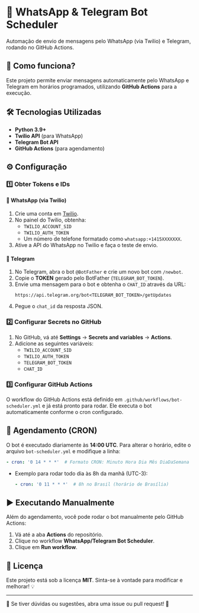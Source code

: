 # 📩 WhatsApp & Telegram Bot Scheduler

Automação de envio de mensagens pelo WhatsApp (via Twilio) e Telegram, rodando no GitHub Actions.

## 🚀 Como funciona?

Este projeto permite enviar mensagens automaticamente pelo WhatsApp e Telegram em horários programados, utilizando **GitHub Actions** para a execução.

## 🛠 Tecnologias Utilizadas

- **Python 3.9+**
- **Twilio API** (para WhatsApp)
- **Telegram Bot API**
- **GitHub Actions** (para agendamento)

## ⚙️ Configuração

### 1️⃣ Obter Tokens e IDs

#### **🔹 WhatsApp (via Twilio)**
1. Crie uma conta em [Twilio](https://www.twilio.com/).
2. No painel do Twilio, obtenha:
   - `TWILIO_ACCOUNT_SID`
   - `TWILIO_AUTH_TOKEN`
   - Um número de telefone formatado como `whatsapp:+1415XXXXXXX`.
3. Ative a API do WhatsApp no Twilio e faça o teste de envio.

#### **🔹 Telegram**
1. No Telegram, abra o bot `@BotFather` e crie um novo bot com `/newbot`.
2. Copie o **TOKEN** gerado pelo BotFather (`TELEGRAM_BOT_TOKEN`).
3. Envie uma mensagem para o bot e obtenha o `CHAT_ID` através da URL:
   ```
   https://api.telegram.org/bot<TELEGRAM_BOT_TOKEN>/getUpdates
   ```
4. Pegue o `chat_id` da resposta JSON.

### 2️⃣ Configurar Secrets no GitHub

1. No GitHub, vá até **Settings** → **Secrets and variables** → **Actions**.
2. Adicione as seguintes variáveis:
   - `TWILIO_ACCOUNT_SID`
   - `TWILIO_AUTH_TOKEN`
   - `TELEGRAM_BOT_TOKEN`
   - `CHAT_ID`

### 3️⃣ Configurar GitHub Actions

O workflow do GitHub Actions está definido em `.github/workflows/bot-scheduler.yml` e já está pronto para rodar. Ele executa o bot automaticamente conforme o cron configurado.

## 📅 Agendamento (CRON)

O bot é executado diariamente às **14:00 UTC**. Para alterar o horário, edite o arquivo `bot-scheduler.yml` e modifique a linha:
```yaml
- cron: '0 14 * * *'  # Formato CRON: Minuto Hora Dia Mês DiaDaSemana
```
- Exemplo para rodar todo dia às 8h da manhã (UTC-3):
  ```yaml
  - cron: '0 11 * * *'  # 8h no Brasil (horário de Brasília)
  ```

## ▶️ Executando Manualmente

Além do agendamento, você pode rodar o bot manualmente pelo GitHub Actions:
1. Vá até a aba **Actions** do repositório.
2. Clique no workflow **WhatsApp/Telegram Bot Scheduler**.
3. Clique em **Run workflow**.

## 📜 Licença

Este projeto está sob a licença **MIT**. Sinta-se à vontade para modificar e melhorar! 💡

---

💬 Se tiver dúvidas ou sugestões, abra uma issue ou pull request! 🚀
